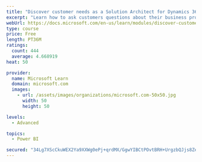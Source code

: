 ```yaml
---
title: "Discover customer needs as a Solution Architect for Dynamics 365 and Power Platform"
excerpt: "Learn how to ask customers questions about their business processes and feature requirements to create a viable solution."
webUrl: https://docs.microsoft.com/en-us/learn/modules/discover-customer-needs/
type: course
price: Free
length: PT36M
ratings:
  count: 444
  average: 4.668919
heat: 50

provider:
  name: Microsoft Learn
  domain: microsoft.com
  images:
    - url: /assets/images/organizations/microsoft.com-50x50.jpg
      width: 50
      height: 50

levels:
  - Advanced

topics:
  - Power BI

secured: "34Lg7XScCkuWEX2Ya9XXWg0ePj+qrdMX/GgwYIBCtPOvtBRH+UrgzbQJjs8Ze7UpOXBEjuXvOyin4xlu2IV0B00OkZu2b7L9sOi2TXGMhrV+zt+A3rcv8L+HNvyCqJgUZWzo810qmzp+Vki08pWR/wytKs5WjKITHwqATp2K0cfs6CVKV3zuGnaMiHwmiFTBgMEsbG3tb5tiuleOj6cVQmJ4i85orbLGrs8D50OupeJGCm02PkqEVBw391cEtE10etzp0ofsSWu6pq4FT/BzXB9Tr+SXE5uQoRNVJMWuCTg371hLVtIhU5/zmcZJG1wJbXlRoOxHk9DUJD710VjSDPn9eikW1+KtXrtzpJtZ6fQp9uUHdBRpM1yq84wJVa9LFy4b1V0P098xDyuwMdN6FiOzd6s7vm6A8kjRwTBQa0c=;XKMp5mHVcY5Q989rbPJ95w=="
---
```


